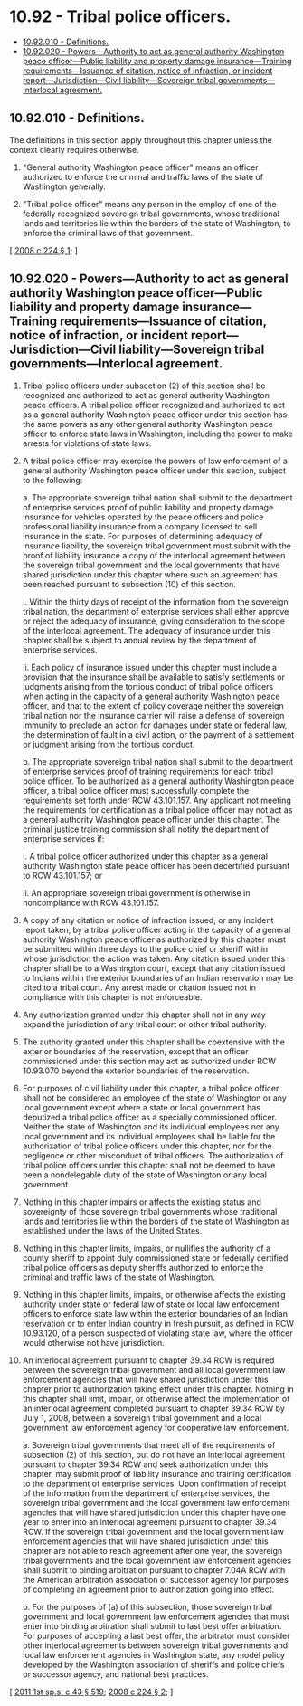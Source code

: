 # 10.92 - Tribal police officers.
* [10.92.010 - Definitions.](#1092010---definitions)
* [10.92.020 - Powers—Authority to act as general authority Washington peace officer—Public liability and property damage insurance—Training requirements—Issuance of citation, notice of infraction, or incident report—Jurisdiction—Civil liability—Sovereign tribal governments—Interlocal agreement.](#1092020---powersauthority-to-act-as-general-authority-washington-peace-officerpublic-liability-and-property-damage-insurancetraining-requirementsissuance-of-citation-notice-of-infraction-or-incident-reportjurisdictioncivil-liabilitysovereign-tribal-governmentsinterlocal-agreement)
## 10.92.010 - Definitions.
The definitions in this section apply throughout this chapter unless the context clearly requires otherwise.

1. "General authority Washington peace officer" means an officer authorized to enforce the criminal and traffic laws of the state of Washington generally.

2. "Tribal police officer" means any person in the employ of one of the federally recognized sovereign tribal governments, whose traditional lands and territories lie within the borders of the state of Washington, to enforce the criminal laws of that government.

\[ [2008 c 224 § 1](http://lawfilesext.leg.wa.gov/biennium/2007-08/Pdf/Bills/Session%20Laws/House/2476.SL.pdf?cite=2008%20c%20224%20§%201); \]

## 10.92.020 - Powers—Authority to act as general authority Washington peace officer—Public liability and property damage insurance—Training requirements—Issuance of citation, notice of infraction, or incident report—Jurisdiction—Civil liability—Sovereign tribal governments—Interlocal agreement.
1. Tribal police officers under subsection (2) of this section shall be recognized and authorized to act as general authority Washington peace officers. A tribal police officer recognized and authorized to act as a general authority Washington peace officer under this section has the same powers as any other general authority Washington peace officer to enforce state laws in Washington, including the power to make arrests for violations of state laws.

2. A tribal police officer may exercise the powers of law enforcement of a general authority Washington peace officer under this section, subject to the following:

   a. The appropriate sovereign tribal nation shall submit to the department of enterprise services proof of public liability and property damage insurance for vehicles operated by the peace officers and police professional liability insurance from a company licensed to sell insurance in the state. For purposes of determining adequacy of insurance liability, the sovereign tribal government must submit with the proof of liability insurance a copy of the interlocal agreement between the sovereign tribal government and the local governments that have shared jurisdiction under this chapter where such an agreement has been reached pursuant to subsection (10) of this section.

      i. Within the thirty days of receipt of the information from the sovereign tribal nation, the department of enterprise services shall either approve or reject the adequacy of insurance, giving consideration to the scope of the interlocal agreement. The adequacy of insurance under this chapter shall be subject to annual review by the department of enterprise services.

      ii. Each policy of insurance issued under this chapter must include a provision that the insurance shall be available to satisfy settlements or judgments arising from the tortious conduct of tribal police officers when acting in the capacity of a general authority Washington peace officer, and that to the extent of policy coverage neither the sovereign tribal nation nor the insurance carrier will raise a defense of sovereign immunity to preclude an action for damages under state or federal law, the determination of fault in a civil action, or the payment of a settlement or judgment arising from the tortious conduct.

   b. The appropriate sovereign tribal nation shall submit to the department of enterprise services proof of training requirements for each tribal police officer. To be authorized as a general authority Washington peace officer, a tribal police officer must successfully complete the requirements set forth under RCW 43.101.157. Any applicant not meeting the requirements for certification as a tribal police officer may not act as a general authority Washington peace officer under this chapter. The criminal justice training commission shall notify the department of enterprise services if:

      i. A tribal police officer authorized under this chapter as a general authority Washington state peace officer has been decertified pursuant to RCW 43.101.157; or

      ii. An appropriate sovereign tribal government is otherwise in noncompliance with RCW 43.101.157.

3. A copy of any citation or notice of infraction issued, or any incident report taken, by a tribal police officer acting in the capacity of a general authority Washington peace officer as authorized by this chapter must be submitted within three days to the police chief or sheriff within whose jurisdiction the action was taken. Any citation issued under this chapter shall be to a Washington court, except that any citation issued to Indians within the exterior boundaries of an Indian reservation may be cited to a tribal court. Any arrest made or citation issued not in compliance with this chapter is not enforceable.

4. Any authorization granted under this chapter shall not in any way expand the jurisdiction of any tribal court or other tribal authority.

5. The authority granted under this chapter shall be coextensive with the exterior boundaries of the reservation, except that an officer commissioned under this section may act as authorized under RCW 10.93.070 beyond the exterior boundaries of the reservation.

6. For purposes of civil liability under this chapter, a tribal police officer shall not be considered an employee of the state of Washington or any local government except where a state or local government has deputized a tribal police officer as a specially commissioned officer. Neither the state of Washington and its individual employees nor any local government and its individual employees shall be liable for the authorization of tribal police officers under this chapter, nor for the negligence or other misconduct of tribal officers. The authorization of tribal police officers under this chapter shall not be deemed to have been a nondelegable duty of the state of Washington or any local government.

7. Nothing in this chapter impairs or affects the existing status and sovereignty of those sovereign tribal governments whose traditional lands and territories lie within the borders of the state of Washington as established under the laws of the United States.

8. Nothing in this chapter limits, impairs, or nullifies the authority of a county sheriff to appoint duly commissioned state or federally certified tribal police officers as deputy sheriffs authorized to enforce the criminal and traffic laws of the state of Washington.

9. Nothing in this chapter limits, impairs, or otherwise affects the existing authority under state or federal law of state or local law enforcement officers to enforce state law within the exterior boundaries of an Indian reservation or to enter Indian country in fresh pursuit, as defined in RCW 10.93.120, of a person suspected of violating state law, where the officer would otherwise not have jurisdiction.

10. An interlocal agreement pursuant to chapter 39.34 RCW is required between the sovereign tribal government and all local government law enforcement agencies that will have shared jurisdiction under this chapter prior to authorization taking effect under this chapter. Nothing in this chapter shall limit, impair, or otherwise affect the implementation of an interlocal agreement completed pursuant to chapter 39.34 RCW by July 1, 2008, between a sovereign tribal government and a local government law enforcement agency for cooperative law enforcement.

    a. Sovereign tribal governments that meet all of the requirements of subsection (2) of this section, but do not have an interlocal agreement pursuant to chapter 39.34 RCW and seek authorization under this chapter, may submit proof of liability insurance and training certification to the department of enterprise services. Upon confirmation of receipt of the information from the department of enterprise services, the sovereign tribal government and the local government law enforcement agencies that will have shared jurisdiction under this chapter have one year to enter into an interlocal agreement pursuant to chapter 39.34 RCW. If the sovereign tribal government and the local government law enforcement agencies that will have shared jurisdiction under this chapter are not able to reach agreement after one year, the sovereign tribal governments and the local government law enforcement agencies shall submit to binding arbitration pursuant to chapter 7.04A RCW with the American arbitration association or successor agency for purposes of completing an agreement prior to authorization going into effect.

    b. For the purposes of (a) of this subsection, those sovereign tribal government and local government law enforcement agencies that must enter into binding arbitration shall submit to last best offer arbitration. For purposes of accepting a last best offer, the arbitrator must consider other interlocal agreements between sovereign tribal governments and local law enforcement agencies in Washington state, any model policy developed by the Washington association of sheriffs and police chiefs or successor agency, and national best practices.

\[ [2011 1st sp.s. c 43 § 519](http://lawfilesext.leg.wa.gov/biennium/2011-12/Pdf/Bills/Session%20Laws/Senate/5931-S.SL.pdf?cite=2011%201st%20sp.s.%20c%2043%20§%20519); [2008 c 224 § 2](http://lawfilesext.leg.wa.gov/biennium/2007-08/Pdf/Bills/Session%20Laws/House/2476.SL.pdf?cite=2008%20c%20224%20§%202); \]

